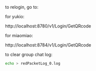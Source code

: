 to relogin, go to:

for yukio:

http://localhost:8780/v1/Login/GetQRcode

for miaomiao:

http://localhost:8784/v1/Login/GetQRcode

to clear group chat log:

```bash
echo > redPacketLog_0.log
```